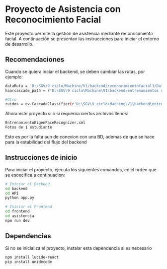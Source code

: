 # Proyecto de Asistencia con Reconocimiento Facial

Este proyecto permite la gestión de asistencia mediante reconocimiento facial. A continuación se presentan las instrucciones para iniciar el entorno de desarrollo.

## Recomendaciones
Cuando se quiera inciar el backend, se deben cambiar las rutas, por ejemplo:

```bash
dataRuta = 'D:/SGV/9 ciclo/Machine/V1/backend/reconocimientofacial1/Data'
haarcascade_path = r'D:\SGV\9 ciclo\Machine\V1\backend\entrenamientos opencv ruidos\opencv-master\data\haarcascades\haarcascade_frontalface_default.xml'

#Otro
ruidos = cv.CascadeClassifier(r'D:\SGV\9 ciclo\Machine\V1\backend\entrenamientos opencv ruidos\opencv-master\data\haarcascades\haarcascade_frontalface_default.xml')
```
Ahora este proyecto si o si requerira ciertos archivos llenos:
```bash
EntrenamientoEigenFaceRecognizer.xml
Fotos de 1 estudiante
```
Esto es por la falta aun de conexion con una BD, ademas de que se hace para la estabilidad del flujo del backend

## Instrucciones de inicio

Para iniciar el proyecto, ejecuta los siguientes comandos, en el orden que se esoecifica a continuacion:

```bash
# Iniciar el Backend
cd backend
cd API
python app.py

# Iniciar el Frontend
cd frontend
cd asistencia
npm run dev
```
## Dependencias 
Si no se inicializa el proyecto, instalar esta dependencia si es necesario
```bash
npm install lucide-react
pip install unidecode

